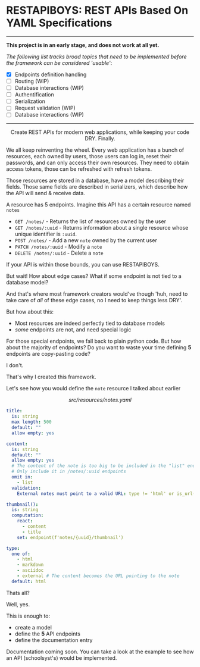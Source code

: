 # RESTAPIBOYS: REST APIs Based On YAML Specifications

--------------------------------------------------------

__This project is in an early stage, and does not work at all yet.__

_The following list tracks broad topics that need to be implemented before the framework can be considered 'usable'_:

- [x] Endpoints definition handling
- [ ] Routing (WIP)
- [ ] Database interactions (WIP)
- [ ] Authentification
- [ ] Serialization
- [ ] Request validation (WIP)
- [ ] Database interactions (WIP)

--------------------------------------------------------

<center>
Create REST APIs for modern web applications, while keeping your code DRY. Finally.
</center>

We all keep reinventing the wheel. Every web application has a bunch of resources, each owned by users, those users can log in, reset their passwords, and can only access their own resources. They need to obtain access tokens, those can be refreshed with refresh tokens.

Those resources are stored in a database, have a model describing their fields.
Those same fields are described in serializers, which describe how the API will send & receive data.

A resource has 5 endpoints. Imagine this API has a certain resource named `notes`

- `GET /notes/` - Returns the list of resources owned by the user
- `GET /notes/:uuid` - Returns information about a single resource whose unique identifier is `:uuid`.
- `POST /notes/` - Add a new `note` owned by the current user
- `PATCH /notes/:uuid` - Modify a `note`
- `DELETE /notes/:uuid` - Delete a `note`

If your API is within those bounds, you can use RESTAPIBOYS.

But wait! How about edge cases? What if some endpoint is not tied to a database model?

And that's where most framework creators would've though 'huh, need to take care of _all_ of these edge cases, no I need to keep things less DRY'.

But how about this:

- Most resources are indeed perfectly tied to database models
- _some_ endpoints are not, and need special logic

For those special endpoints, we fall back to plain python code. But how about the majority of endpoints? Do you want to waste your time defining **5** endpoints are copy-pasting code?

I don't.

That's why I created this framework.

Let's see how you would define the `note` resource I talked about earlier

<center> <em> src/resources/notes.yaml </em> </center>

```yaml
title:
  is: string
  max length: 500
  default: ""
  allow empty: yes

content:
  is: string
  default: ""
  allow empty: yes
  # The content of the note is too big to be included in the "list" endpoint.
  # Only include it in /notes/:uuid endpoints
  omit in:
    - list
  validation:
    External notes must point to a valid URL: type != 'html' or is_url(content)

thumbnail():
  is: string
  computation:
    react: 
      - content
      - title
    set: endpoint(f'notes/{uuid}/thumbnail')

type:
  one of:
    - html
    - markdown
    - asciidoc
    - external # The content becomes the URL pointing to the note
  default: html
```

Thats all?

Well, yes.

This is enough to:

- create a model
- define the **5** API endpoints
- define the documentation entry

Documentation coming soon.
You can take a look at the example to see how an API (schoolsyst's) would be implemented.
